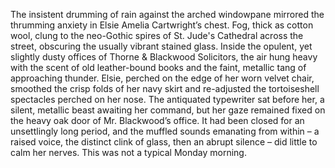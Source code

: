 The insistent drumming of rain against the arched windowpane mirrored the thrumming anxiety in Elsie Amelia Cartwright’s chest.  Fog, thick as cotton wool, clung to the neo-Gothic spires of St. Jude's Cathedral across the street, obscuring the usually vibrant stained glass. Inside the opulent, yet slightly dusty offices of Thorne & Blackwood Solicitors, the air hung heavy with the scent of old leather-bound books and the faint, metallic tang of approaching thunder. Elsie, perched on the edge of her worn velvet chair, smoothed the crisp folds of her navy skirt and re-adjusted the tortoiseshell spectacles perched on her nose. The antiquated typewriter sat before her, a silent, metallic beast awaiting her command, but her gaze remained fixed on the heavy oak door of Mr. Blackwood’s office. It had been closed for an unsettlingly long period, and the muffled sounds emanating from within – a raised voice, the distinct clink of glass, then an abrupt silence – did little to calm her nerves. This was not a typical Monday morning.

